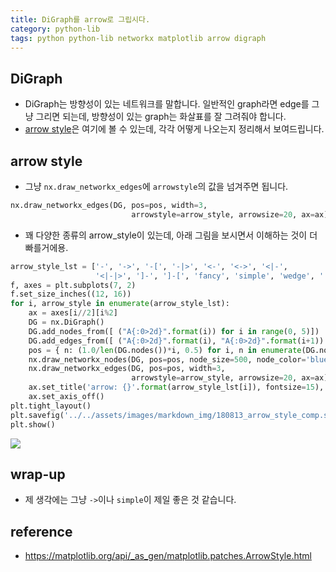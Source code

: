 ```yaml
---
title: DiGraph를 arrow로 그립시다. 
category: python-lib
tags: python python-lib networkx matplotlib arrow digraph
---
```


## DiGraph

- DiGraph는 방향성이 있는 네트워크를 말합니다. 일반적인 graph라면 edge를 그냥 그리면 되는데, 방향성이 있는 graph는 화살표를 잘 그려줘야 합니다. 
- [arrow style](https://matplotlib.org/api/_as_gen/matplotlib.patches.ArrowStyle.html)은 여기에 볼 수 있는데, 각각 어떻게 나오는지 정리해서 보여드립니다.

## arrow style 

- 그냥 `nx.draw_networkx_edges`에 `arrowstyle`의 값을 넘겨주면 됩니다. 

```python
nx.draw_networkx_edges(DG, pos=pos, width=3, 
                           arrowstyle=arrow_style, arrowsize=20, ax=ax)
```

- 꽤 다양한 종류의 arrow_style이 있는데, 아래 그림을 보시면서 이해하는 것이 더 빠를거에용. 

```python
arrow_style_lst = ['-', '->', '-[', '-|>', '<-', '<->', '<|-',
                   '<|-|>', ']-', ']-[', 'fancy', 'simple', 'wedge', '|-|']
f, axes = plt.subplots(7, 2)
f.set_size_inches((12, 16))
for i, arrow_style in enumerate(arrow_style_lst):
    ax = axes[i//2][i%2]
    DG = nx.DiGraph()
    DG.add_nodes_from([ ("A{:0>2d}".format(i)) for i in range(0, 5)])
    DG.add_edges_from([ ("A{:0>2d}".format(i), "A{:0>2d}".format(i+1)) for i in range(0, 4) ] )
    pos = { n: (1.0/len(DG.nodes())*i, 0.5) for i, n in enumerate(DG.nodes())}
    nx.draw_networkx_nodes(DG, pos=pos, node_size=500, node_color='blue', ax=ax)
    nx.draw_networkx_edges(DG, pos=pos, width=3, 
                           arrowstyle=arrow_style, arrowsize=20, ax=ax)
    ax.set_title('arrow: {}'.format(arrow_style_lst[i]), fontsize=15), 
    ax.set_axis_off()
plt.tight_layout()
plt.savefig('../../assets/images/markdown_img/180813_arrow_style_comp.svg')
plt.show()
```

![](/assets/images/markdown_img/180813_arrow_style_comp.svg)


## wrap-up

- 제 생각에는 그냥 `->`이나 `simple`이 제일 좋은 것 같습니다. 


## reference 

- <https://matplotlib.org/api/_as_gen/matplotlib.patches.ArrowStyle.html>